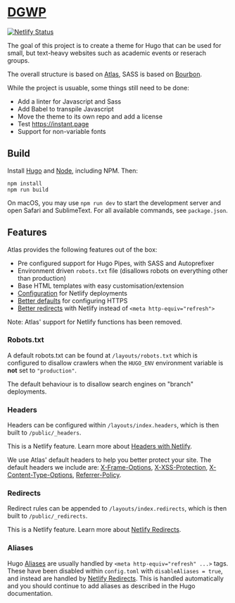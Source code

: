 # [DGWP](https://www.dgwp.org)
[![Netlify Status](https://api.netlify.com/api/v1/badges/4d033c2d-096f-4121-b6ec-3f5368aae8fd/deploy-status)](https://app.netlify.com/sites/boring-brattain-3ff500/deploys)

The goal of this project is to create a theme for Hugo that can be used for small, but text-heavy websites such as academic events or reserach groups.

The overall structure is based on [Atlas](https://github.com/indigotree/atlas), SASS is based on [Bourbon](https://github.com/thoughtbot/bourbon/).

While the project is usuable, some things still need to be done:
- Add a linter for Javascript and Sass
- Add Babel to transpile Javascript
- Move the theme to its own repo and add a license
- Test https://instant.page
- Support for non-variable fonts

## Build

Install [Hugo](https://gohugo.io/getting-started/installing/) and [Node](https://nodejs.dev), including NPM. Then:

```
npm install
npm run build
```

On macOS, you may use `npm run dev` to start the development server and open Safari and SublimeText. For all available commands, see `package.json`. 

## Features

Atlas provides the following features out of the box:

* Pre configured support for Hugo Pipes, with SASS and Autoprefixer
* Environment driven `robots.txt` file (disallows robots on everything other than production)
* Base HTML templates with easy customisation/extension
* [Configuration](/netlify.toml) for Netlify deployments
* [Better defaults](#security-headers) for configuring HTTPS
* [Better redirects](#redirects) with Netlify instead of `<meta http-equiv="refresh">`

Note: Atlas' support for Netlify functions has been removed.

### Robots.txt

A default robots.txt can be found at `/layouts/robots.txt` which is configured to disallow crawlers when the `HUGO_ENV` environment variable is **not** set to `"production"`.

The default behaviour is to disallow search engines on "branch" deployments.

### Headers

Headers can be configured within `/layouts/index.headers`, which is then built to `/public/_headers`.

This is a Netlify feature. Learn more about [Headers with Netlify](https://www.netlify.com/docs/headers-and-basic-auth/).

We use Atlas' default headers to help you better protect your site. The default headers we include are: [X-Frame-Options](https://scotthelme.co.uk/hardening-your-http-response-headers/#x-frame-options), [X-XSS-Protection](https://scotthelme.co.uk/hardening-your-http-response-headers/#x-xss-protection), [X-Content-Type-Options](https://scotthelme.co.uk/hardening-your-http-response-headers/#x-content-type-options), [Referrer-Policy](https://scotthelme.co.uk/a-new-security-header-referrer-policy/).

### Redirects

Redirect rules can be appended to `/layouts/index.redirects`, which is then built to `/public/_redirects`.

This is a Netlify feature. Learn more about [Netlify Redirects](https://www.netlify.com/docs/redirects/).

### Aliases

Hugo [Aliases](https://gohugo.io/content-management/urls/#aliases) are usually handled by `<meta http-equiv="refresh" ...>` tags. These have been disabled within `config.toml` with `disableAliases = true`, and instead are handled by [Netlify Redirects](https://www.netlify.com/docs/redirects/). This is handled automatically and you should continue to add aliases as described in the Hugo documentation.
